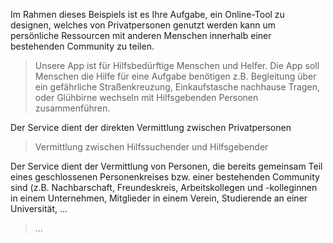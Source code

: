 Im Rahmen dieses Beispiels ist es Ihre Aufgabe, ein Online-Tool zu designen, welches von Privatpersonen genutzt werden kann um persönliche Ressourcen mit anderen Menschen
innerhalb einer bestehenden Community zu teilen.

>Unsere App ist für Hilfsbedürftige Menschen und Helfer. Die App soll Menschen die Hilfe für eine Aufgabe benötigen
z.B. Begleitung über ein gefährliche Straßenkreuzung, Einkaufstasche nachhause Tragen, oder Glühbirne wechseln mit Hilfsgebenden Personen 
zusammenführen.

Der Service dient der direkten Vermittlung zwischen Privatpersonen
>Vermittlung zwischen Hilfssuchender und Hilfsgebender

Der Service dient der Vermittlung von Personen, die bereits gemeinsam Teil eines geschlossenen Personenkreises bzw. einer 
bestehenden Community sind (z.B. Nachbarschaft, Freundeskreis, Arbeitskollegen und -kolleginnen in einem Unternehmen,
Mitglieder in einem Verein, Studierende an einer Universität, ...
>...
